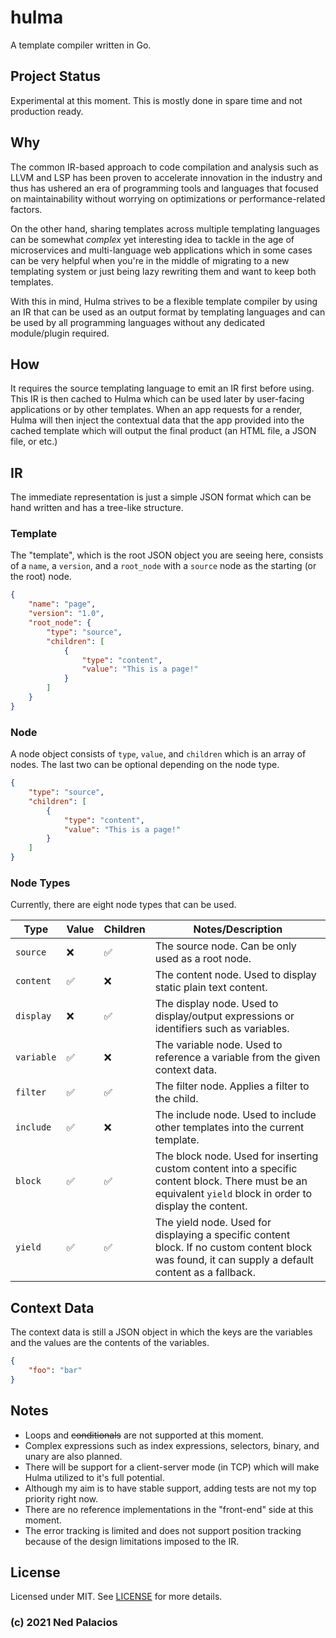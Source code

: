 # hulma
A template compiler written in Go. 

## Project Status
Experimental at this moment. This is mostly done in spare time and not production ready.

## Why
The common IR-based approach to code compilation and analysis such as LLVM and LSP has been proven to accelerate innovation in the industry and thus has ushered an era of programming tools and languages that focused on maintainability without worrying on optimizations or performance-related factors.

On the other hand, sharing templates across multiple templating languages can be somewhat *complex* yet interesting idea to tackle in the age of microservices and multi-language web applications which in some cases can be very helpful when you're in the middle of migrating to a new templating system or just being lazy rewriting them and want to keep both templates.

With this in mind, Hulma strives to be a flexible template compiler by using an IR that can be used as an output format by templating languages and can be used by all programming languages without any dedicated module/plugin required.

## How
It requires the source templating language to emit an IR first before using. This IR is then cached to Hulma which can be used later by user-facing applications or by other templates. When an app requests for a render,  Hulma will then inject the contextual data that the app provided into the cached template which will output the final product (an HTML file, a JSON file, or etc.)

## IR
The immediate representation is just a simple JSON format which can be hand written and has a tree-like structure. 

### Template
The "template", which is the root JSON object you are seeing here, consists of a `name`, a `version`, and a `root_node` with a `source` node as the starting (or the root) node.

```json
{
    "name": "page",
    "version": "1.0",
    "root_node": {
        "type": "source",
        "children": [
            {
                "type": "content",
                "value": "This is a page!"
            }
        ]
    }
}
```

### Node
A node object consists of `type`, `value`, and `children` which is an array of nodes. The last two can be optional depending on the node type.
```json
{
    "type": "source",
    "children": [
        {
            "type": "content",
            "value": "This is a page!"
        }
    ]
}
```

### Node Types
Currently, there are eight node types that can be used.

|Type|Value|Children|Notes/Description|
|----|-----|--------|-----|
|`source`|❌|✅|The source node. Can be only used as a root node.|
|`content`|✅|❌|The content node. Used to display static plain text content.|
|`display`|❌|✅|The display node. Used to display/output expressions or identifiers such as variables.|
|`variable`|✅|❌|The variable node. Used to reference a variable from the given context data.|
|`filter`|✅|✅|The filter node. Applies a filter to the child.|
|`include`|✅|❌|The include node. Used to include other templates into the current template.|
|`block`|✅|✅|The block node. Used for inserting custom content into a specific content block. There must be an equivalent `yield` block in order to display the content.|
|`yield`|✅|✅|The yield node. Used for displaying a specific content block. If no custom content block was found, it can supply a default content as a fallback.|

## Context Data
The context data is still a JSON object in which the keys are the variables and the values are the contents of the variables.

```json
{
    "foo": "bar"
}
```

## Notes
- Loops and ~~conditionals~~ are not supported at this moment.
- Complex expressions such as index expressions, selectors, binary, and unary are also planned.
- There will be support for a client-server mode (in TCP) which will make Hulma utilized to it's full potential.
- Although my aim is to have stable support, adding tests are not my top priority right now.
- There are no reference implementations in the "front-end" side at this moment.
- The error tracking is limited and does not support position tracking because of the design limitations imposed to the IR.

## License
Licensed under MIT. See [LICENSE](LICENSE) for more details.

### (c) 2021 Ned Palacios